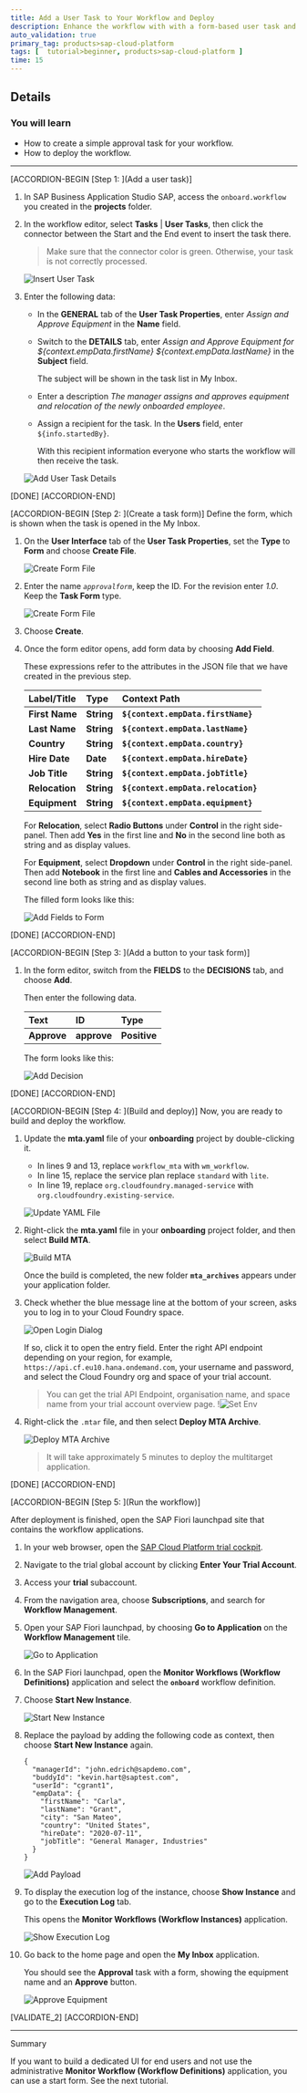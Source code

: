 ```yaml
---
title: Add a User Task to Your Workflow and Deploy
description: Enhance the workflow with with a form-based user task and deploy the workflow
auto_validation: true
primary_tag: products>sap-cloud-platform
tags: [  tutorial>beginner, products>sap-cloud-platform ]
time: 15
---
```


## Details
### You will learn  
  - How to create a simple approval task for your workflow.
  - How to deploy the workflow.

---
[ACCORDION-BEGIN [Step 1: ](Add a user task)]
1. In SAP Business Application Studio SAP, access the `onboard.workflow` you created in the **projects** folder.

2. In the workflow editor, select  **Tasks** | **User Tasks**, then click the connector between the Start and the End event to insert the task there.

    > Make sure that the connector color is green. Otherwise, your task is not correctly processed.

    ![Insert User Task](insert-user-task2.png)

3. Enter the following data:
    - In the **GENERAL** tab of the **User Task Properties**, enter *Assign and Approve Equipment* in the **Name** field.

    - Switch to the **DETAILS** tab, enter *Assign and Approve Equipment for ${context.empData.firstName} ${context.empData.lastName}* in the **Subject** field.

        The subject will be shown in the task list in My Inbox.

    - Enter a description *The manager assigns and approves equipment and relocation of the newly onboarded employee*.

    - Assign a recipient for the task. In the **Users** field, enter `${info.startedBy}`.

        With this recipient information everyone who starts the workflow will then receive the task.

    ![Add User Task Details](add-user-task-details.png)


[DONE]
[ACCORDION-END]

[ACCORDION-BEGIN [Step 2: ](Create a task form)]
Define the form, which is shown when the task is opened in the My Inbox.

1. On the **User Interface** tab of the **User Task Properties**, set the **Type** to **Form** and choose **Create File**.

    ![Create Form File](create-form-file.png)

2. Enter the name *`approvalform`*, keep the ID. For the revision enter *1.0*. Keep the **Task Form** type.

    ![Create Form File](create-approval-form.png)

3. Choose **Create**.

4. Once the form editor opens, add form data by choosing **Add Field**.

    These expressions refer to the attributes in the JSON file that we have created in the previous step.

    | Label/Title    | Type       | Context Path                         |
    | :--------------| :----------| :------------------------------------|
    | **First Name** | **String** | **`${context.empData.firstName}`**   |
    | **Last Name**  | **String** | **`${context.empData.lastName}`**    |
    | **Country**    | **String** | **`${context.empData.country}`**     |      
    | **Hire Date**  | **Date**   | **`${context.empData.hireDate}`**    |      
    | **Job Title**  | **String** | **`${context.empData.jobTitle}`**    |      
    | **Relocation** | **String** | **`${context.empData.relocation}`**  |      
    | **Equipment**  | **String** | **`${context.empData.equipment}`**   |      

    For **Relocation**, select **Radio Buttons** under **Control** in the right side-panel. Then add **Yes** in the first line and **No** in the second line both as string and as display values.

    For **Equipment**, select **Dropdown** under **Control** in the right side-panel. Then add **Notebook** in the first line and **Cables and Accessories** in the second line both as string and as display values.

    The filled form looks like this:

    ![Add Fields to Form](add-form-data.png)

[DONE]
[ACCORDION-END]

[ACCORDION-BEGIN [Step 3: ](Add a button to your task form)]

1. In the form editor, switch from the **FIELDS** to the **DECISIONS** tab, and choose **Add**.

    Then enter the following data.

    | Text         | ID           | Type         |
    | :------------| :------------| :------------|
    | **Approve**  | **approve**  | **Positive** |


    The form looks like this:

    ![Add Decision](add-decision.png)

[DONE]
[ACCORDION-END]


[ACCORDION-BEGIN [Step 4: ](Build and deploy)]
Now, you are ready to build and deploy the workflow.

1. Update the **mta.yaml** file of your **onboarding** project by double-clicking it.

    - In  lines 9 and 13, replace `workflow_mta` with `wm_workflow`.
    - In line 15, replace the service plan replace `standard` with `lite`.
    - In line 19, replace `org.cloudfoundry.managed-service` with `org.cloudfoundry.existing-service`.

    ![Update YAML File](update-service-plan.png)

2. Right-click the **mta.yaml** file in your **onboarding** project folder, and then select **Build MTA**.

    ![Build MTA](build-mta2.png)

    Once the build is completed, the new folder **`mta_archives`** appears under your application folder.

3. Check whether the blue message line at the bottom of your screen, asks you to log in to your Cloud Foundry space.

    ![Open Login Dialog](blue-login-message.png)

    If so, click it to open the entry field. Enter the right API endpoint depending on your region, for example, `https://api.cf.eu10.hana.ondemand.com`, your username and password, and select the Cloud Foundry org and space of your trial account.

    > You can get the trial API Endpoint, organisation name, and space name from your trial account overview page.
        !![Set Env](SetOrgName.png)

4. Right-click the `.mtar` file, and then select **Deploy MTA Archive**.

    ![Deploy MTA Archive](deploy-mtar2.png)

    > It will take approximately 5 minutes to deploy the multitarget application.

[DONE]
[ACCORDION-END]

[ACCORDION-BEGIN [Step 5: ](Run the workflow)]

After deployment is finished, open the SAP Fiori launchpad site that contains the workflow applications.

1. In your web browser, open the [SAP Cloud Platform trial cockpit](https://cockpit.hanatrial.ondemand.com/).

2. Navigate to the trial global account by clicking **Enter Your Trial Account**.

3. Access your **trial** subaccount.

4. From the navigation area, choose **Subscriptions**, and search for **Workflow Management**.

5. Open your SAP Fiori launchpad, by choosing **Go to Application** on the **Workflow Management** tile.

    ![Go to Application](go-to-application.png)

6. In the SAP Fiori launchpad, open the **Monitor Workflows (Workflow Definitions)** application and select the **`onboard`** workflow definition.

7. Choose **Start New Instance**.

    ![Start New Instance](start-new-instance.png)

8. Replace the payload by adding the following code as context, then choose **Start New Instance** again.

    ```
    {
      "managerId": "john.edrich@sapdemo.com",
      "buddyId": "kevin.hart@saptest.com",
      "userId": "cgrant1",
      "empData": {
        "firstName": "Carla",
        "lastName": "Grant",
        "city": "San Mateo",
        "country": "United States",
        "hireDate": "2020-07-11",
        "jobTitle": "General Manager, Industries"
      }
    }

    ```
    ![Add Payload](payload-start-new-instance.png)

9. To display the execution log of the instance, choose **Show Instance** and go to the **Execution Log** tab.

    This opens the **Monitor Workflows (Workflow Instances)** application.

    ![Show Execution Log](show-execution-log.png)

10. Go back to the home page and open the **My Inbox** application.

    You should see the **Approval** task with a form, showing the equipment name and an **Approve** button.

    ![Approve Equipment](approve-equipment.png)

[VALIDATE_2]
[ACCORDION-END]


---
Summary

If you want to build a dedicated UI for end users and not use the administrative **Monitor Workflow (Workflow Definitions)** application, you can use a start form. See the next tutorial.
